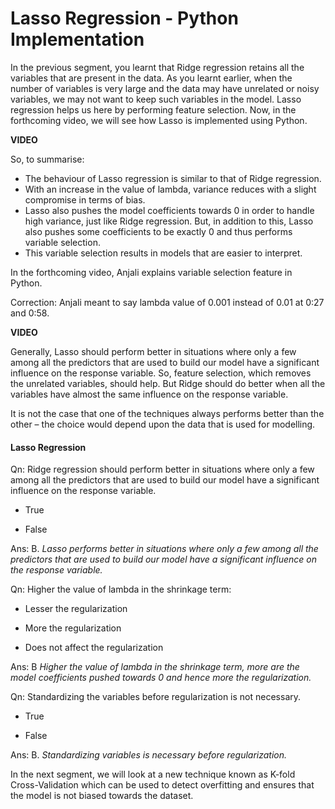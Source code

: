 # Lasso Regression - Python Implementation

In the previous segment, you learnt that Ridge regression retains all the variables that are present in the data. As you learnt earlier, when the number of variables is very large and the data may have unrelated or noisy variables, we may not want to keep such variables in the model. Lasso regression helps us here by performing feature selection. Now, in the forthcoming video, we will see how Lasso is implemented using Python.

**VIDEO**

So, to summarise:

-   The behaviour of Lasso regression is similar to that of Ridge regression.
-   With an increase in the value of lambda, variance reduces with a slight compromise in terms of bias.
-   Lasso also pushes the model coefficients towards 0 in order to handle high variance, just like Ridge regression. But, in addition to this, Lasso also pushes some coefficients to be exactly 0 and thus performs variable selection.
-   This variable selection results in models that are easier to interpret.

In the forthcoming video, Anjali explains variable selection feature in Python.

Correction: Anjali meant to say lambda value of 0.001 instead of 0.01 at 0:27 and 0:58.

**VIDEO**

Generally, Lasso should perform better in situations where only a few among all the predictors that are used to build our model have a significant influence on the response variable. So, feature selection, which removes the unrelated variables, should help. But Ridge should do better when all the variables have almost the same influence on the response variable. 

It is not the case that one of the techniques always performs better than the other – the choice would depend upon the data that is used for modelling.

#### Lasso Regression

Qn: Ridge regression should perform better in situations where only a few among all the predictors that are used to build our model have a significant influence on the response variable.

- True

- False

Ans: B. *Lasso performs better in situations where only a few among all the predictors that are used to build our model have a significant influence on the response variable.*

Qn: Higher the value of lambda in the shrinkage term:

- Lesser the regularization

- More the regularization

- Does not affect the regularization

Ans: B *Higher the value of lambda in the shrinkage term, more are the model coefficients pushed towards 0 and hence more the regularization.*

Qn: Standardizing the variables before regularization is not necessary.

- True

- False

Ans: B. *Standardizing variables is necessary before regularization.*

In the next segment, we will look at a new technique known as K-fold Cross-Validation which can be used to detect overfitting and ensures that the model is not biased towards the dataset.